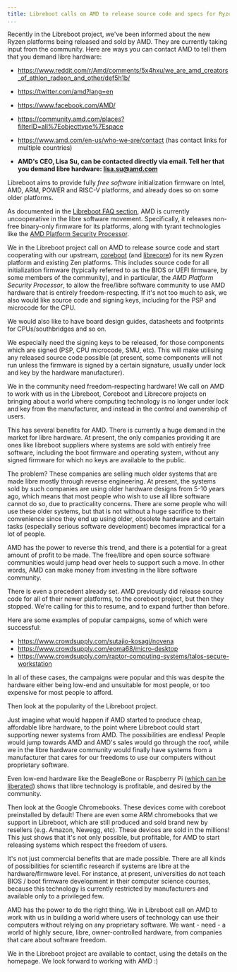 ```yaml
---
title: Libreboot calls on AMD to release source code and specs for Ryzen platform
...
```


Recently in the Libreboot project, we've been informed about the new
Ryzen platforms being released and sold by AMD. They are currently
taking input from the community. Here are ways you can contact AMD to
tell them that you demand libre hardware:

-   <https://www.reddit.com/r/Amd/comments/5x4hxu/we_are_amd_creators_of_athlon_radeon_and_other/def5h1b/>
-   <https://twitter.com/amd?lang=en>
-   <https://www.facebook.com/AMD/>
-   <https://community.amd.com/places?filterID=all%7Eobjecttype%7Espace>
-   <https://www.amd.com/en-us/who-we-are/contact> (has contact links
    for multiple countries)

-   **AMD's CEO, Lisa Su, can be contacted directly via email. Tell her
    that you demand libre hardware: <lisa.su@amd.com>**

Libreboot aims to provide fully *free software* initialization firmware
on Intel, AMD, ARM, POWER and RISC-V platforms, and already does so on
some older platforms.

As documented in the [Libreboot FAQ section](../faq.md#amd), AMD is
currently uncooperative in the libre software movement. Specifically, it
releases non-free binary-only firmware for its platforms, along with
tyrant technologies like the [AMD Platform Security
Processor](../faq.md#amdpsp).

We in the Libreboot project call on AMD to release source code and start
cooperating with our upstream, [coreboot](https://coreboot.org/) (and
[librecore](http://librecore.info)) for its new Ryzen platform and
existing Zen platforms. This includes source code for all initialization
firmware (typically referred to as the BIOS or UEFI firmware, by some
members of the community), and in particular, the *AMD Platform Security
Processor*, to allow the free/libre software community to use AMD
hardware that is entirely freedom-respecting. If it's not too much to
ask, we also would like source code and signing keys, including for the
PSP and microcode for the CPU.

We would also like to have board design guides, datasheets and
footprints for CPUs/southbridges and so on.

We especially need the signing keys to be released, for those components
which are signed (PSP, CPU microcode, SMU, etc). This will make
utilising any released source code possible (at present, some components
will not run unless the firmware is signed by a certain signature,
usually under lock and key by the hardware manufacturer).

We in the community need freedom-respecting hardware! We call on AMD to
work with us in the Libreboot, Coreboot and Librecore projects on
bringing about a world where computing technology is no longer under
lock and key from the manufacturer, and instead in the control and
ownership of users.

This has several benefits for AMD. There is currently a huge demand in
the market for libre hardware. At present, the only companies providing
it are ones like libreboot suppliers where systems are sold with entirely free
software, including the boot firmware and operating system, without any signed
firmware for which no keys are available to the public.

The problem? These companies are selling much older systems that are
made libre mostly through reverse engineering. At present, the systems
sold by such companies are using older hardware designs from 5-10 years
ago, which means that most people who wish to use all libre software
cannot do so, due to practicality concerns. There are some people who
will use these older systems, but that is not without a huge sacrifice
to their convenience since they end up using older, obsolete hardware
and certain tasks (especially serious software development) becomes
impractical for a lot of people.

AMD has the power to reverse this trend, and there is a potential for a
great amount of profit to be made. The free/libre and open source
software communities would jump head over heels to support such a move.
In other words, AMD can make money from investing in the libre software
community.

There is even a precedent already set. AMD previously did release source
code for all of their newer platforms, to the coreboot project, but then
they stopped. We're calling for this to resume, and to expand further
than before.

Here are some examples of popular campaigns, some of which were
successful:

-   <https://www.crowdsupply.com/sutajio-kosagi/novena>
-   <https://www.crowdsupply.com/eoma68/micro-desktop>
-   <https://www.crowdsupply.com/raptor-computing-systems/talos-secure-workstation>

In all of these cases, the campaigns were popular and this was despite
the hardware either being low-end and unsuitable for most people, or too
expensive for most people to afford.

Then look at the popularity of the Libreboot project.

Just imagine what would happen if AMD started to produce cheap,
affordable libre hardware, to the point where Libreboot could start
supporting newer systems from AMD. The possibilities are endless! People
would jump towards AMD and AMD's sales would go through the roof, while
we in the libre hardware community would finally have systems from a
manufacturer that cares for our freedoms to use our computers without
proprietary software.

Even low-end hardware like the BeagleBone or Raspberry Pi ([which can be
liberated](https://blog.rosenzweig.io/blobless-linux-on-the-pi.md))
shows that libre technology is profitable, and desired by the community.

Then look at the Google Chromebooks. These devices come with coreboot
preinstalled by default! There are even some ARM chromebooks that we
support in Libreboot, which are still produced and sold brand new by
resellers (e.g. Amazon, Newegg, etc). These devices are sold in the
millions! This just shows that it's not only possible, but profitable,
for AMD to start releasing systems which respect the freedom of users.

It's not just commercial benefits that are made possible. There are all
kinds of possibilities for scientific research if systems are libre at
the hardware/firmware level. For instance, at present, universities do
not teach BIOS / boot firmware development in their computer science
courses, because this technology is currently restricted by
manufacturers and available only to a privileged few.

AMD has the power to do the right thing. We in Libreboot call on AMD to
work with us in building a world where users of technology can use their
computers without relying on any proprietary software. We want - need -
a world of highly secure, libre, owner-controlled hardware, from
companies that care about software freedom.

We in the Libreboot project are available to contact, using the details
on the homepage. We look forward to working with AMD :)

